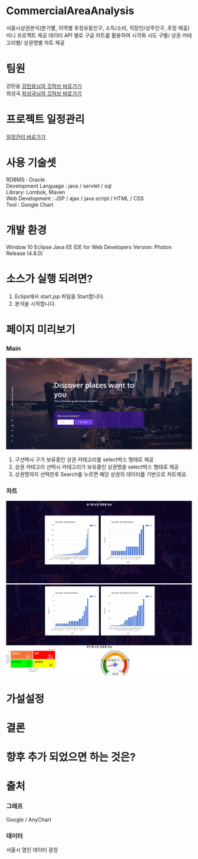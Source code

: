 # CommercialAreaAnalysis
서울시상권분석(분기별, 지역별 추정유동인구, 소득/소비, 직장인/상주인구, 추정 매출) 미니 프로젝트
제공 데이터 API 별로 구글 차트를 활용하여 시각화 시도
구별/ 상권 카테고리별/ 상권명별 차트 제공


# 팀원
강민웅 [강민웅님의 깃허브 바로가기](https://github.com/happymwkang)<br>
최성국 [최성국님의 깃허브 바로가기](https://github.com/SunggookCHOI)
 
# 프로젝트 일정관리
[일정관리 바로가기](https://docs.google.com/spreadsheets/d/1p9sHOLvmWk5g7zUIAiSGgGvTzAly3Am9OeQ8GipO2Hs/edit#gid=1321741680)

# 사용 기술셋
RDBMS : Oracle <br>
Development Language : java / servlet / sql <br>
Library: Lombok, Maven <br>
Web Development : JSP / ajax / java script / HTML / CSS  <br>
Tool : Google Chart  <br>

# 개발 환경

Window 10
Eclipse Java EE IDE for Web Developers Version: Photon Release (4.8.0)  


# 소스가 실행 되려면?
1. Eclips에서 start.jsp 파일을 Start합니다.
2. 분석을 시작합니다.

# 페이지 미리보기

### Main 
<img src="readmeimg/Main.png"></img>
1. 구선택시 구가 보유중인 상권 카테고리를 select박스 형태로 제공 <br>
2. 상권 카테고리 선택시 카테고리가 보유중인 상권명을 select박스 형태로 제공 <br>
3. 상권명까지 선택한후 Search를 누르면 해당 상권의 데이터를 기반으로 차트제공.

### 차트

<img src="readmeimg/analysis1.png"></img>
<img src="readmeimg/analysis2.png"></img>

# 가설설정



# 결론


# 향후 추가 되었으면 하는 것은?

# 출처
### 그래프

Google / AnyChart

### 데이터

서울시 열린 데이터 광장
